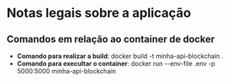 # Notas legais sobre a aplicação

## Comandos em relação ao container de docker
- **Comando para realizar a build**: docker build -t minha-api-blockchain .
- **Comando para execultar o container**: docker run --env-file .env -p 5000:5000 minha-api-blockchain
